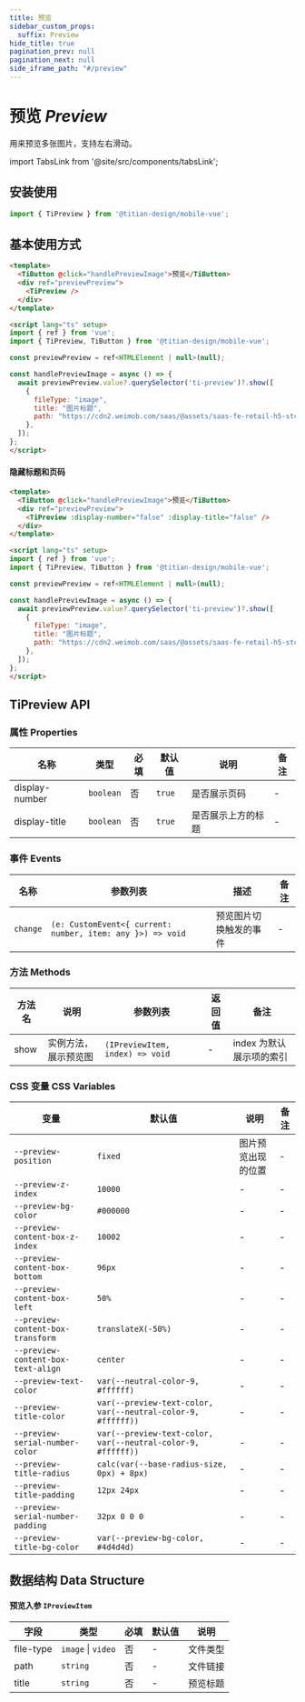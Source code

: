 ```yaml
---
title: 预览
sidebar_custom_props:
  suffix: Preview
hide_title: true
pagination_prev: null
pagination_next: null
side_iframe_path: "#/preview"
---
```


# 预览 _Preview_
用来预览多张图片，支持左右滑动。

import TabsLink from '@site/src/components/tabsLink';

<TabsLink id="tipreview-api" />

## 安装使用

```typescript jsx showLineNumbers
import { TiPreview } from '@titian-design/mobile-vue';
```

## 基本使用方式

```html showLineNumbers
<template>
  <TiButton @click="handlePreviewImage">预览</TiButton>
  <div ref="previewPreview">
    <TiPreview />
  </div>
</template>

<script lang="ts" setup>
import { ref } from 'vue';
import { TiPreview, TiButton } from '@titian-design/mobile-vue';

const previewPreview = ref<HTMLElement | null>(null);

const handlePreviewImage = async () => {
  await previewPreview.value?.querySelector('ti-preview')?.show([
    {
      fileType: "image",
      title: "图片标题",
      path: "https://cdn2.weimob.com/saas/@assets/saas-fe-retail-h5-stc/image/titian/default1.png",
    },
  ]);
};
</script>
```

#### 隐藏标题和页码

```html showLineNumbers
<template>
  <TiButton @click="handlePreviewImage">预览</TiButton>
  <div ref="previewPreview">
    <TiPreview :display-number="false" :display-title="false" />
  </div>
</template>

<script lang="ts" setup>
import { ref } from 'vue';
import { TiPreview, TiButton } from '@titian-design/mobile-vue';

const previewPreview = ref<HTMLElement | null>(null);

const handlePreviewImage = async () => {
  await previewPreview.value?.querySelector('ti-preview')?.show([
    {
      fileType: "image",
      title: "图片标题",
      path: "https://cdn2.weimob.com/saas/@assets/saas-fe-retail-h5-stc/image/titian/default1.png",
    },
  ]);
};
</script>
```

## TiPreview API

### 属性 **Properties**

| 名称          | 类型      | 必填 | 默认值 | 说明               | 备注 |
| ------------- | --------- | ---- | ------ | ------------------ | ---- |
| display-number | `boolean` | 否   | `true` | 是否展示页码 | -    |
| display-title | `boolean` | 否   | `true` | 是否展示上方的标题 | -    |


### 事件 **Events**

| 名称      | 参数列表                                                    | 描述             | 备注 |
| --------- | ------------------------------------------------------------ | ---------------- | ---- |
| `change`  | `(e: CustomEvent<{ current: number, item: any }>) => void`  | 预览图片切换触发的事件 | -  |

### 方法 **Methods**
| 方法名        | 说明         | 参数列表                        | 返回值 | 备注 |
| ------------- | ------------ | --------------------------- | ------ |------ |
| show | 实例方法，展示预览图 | `(IPreviewItem, index) => void` | -      | index 为默认展示项的索引   |

### CSS 变量 **CSS Variables**

| 变量               | 默认值  |  说明               |备注 |
| ------------------ | ------------------ | ------- | ---- |
| `--preview-position` | `fixed` | 图片预览出现的位置 | -    |
| `--preview-z-index` | `10000` | - | - |
| `--preview-bg-color` | `#000000` | - | - |
| `--preview-content-box-z-index` | `10002` | - | - |
| `--preview-content-box-bottom` | `96px` | - | - |
| `--preview-content-box-left` | `50%`  | - | - |
| `--preview-content-box-transform` | `translateX(-50%)` | - | - |
| `--preview-content-box-text-align` | `center` | - | - |
| `--preview-text-color`  | `var(--neutral-color-9, #ffffff)` | - | - |
| `--preview-title-color` | `var(--preview-text-color, var(--neutral-color-9, #ffffff))` | - | - |
| `--preview-serial-number-color` | `var(--preview-text-color, var(--neutral-color-9, #ffffff))` | - | - |
| `--preview-title-radius` | `calc(var(--base-radius-size, 0px) + 8px)` | - | - |
| `--preview-title-padding` | `12px 24px` | - | - |
| `--preview-serial-number-padding` | `32px 0 0 0` | - | - |
| `--preview-title-bg-color`  | `var(--preview-bg-color, #4d4d4d)` | - | - |

## 数据结构 **Data Structure**

#### 预览入参 `IPreviewItem`

| 字段     | 类型     | 必填 | 默认值 | 说明   |
| -------- | -------- | ---- | ------ | ------ |
| file-type | `image` \| `video` | 否   | -   | 文件类型 |
| path     | `string` | 否   | -   | 文件链接 |
| title     | `string` | 否   | -   | 预览标题 |